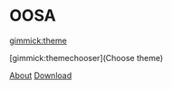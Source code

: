 <!--
  -- Name of your wiki
  -- Do NOT remove the leading `#` character.
  -->

# OOSA


<!--
  -- Default theme
  -- (Read: http://dynalon.github.io/mdwiki/#!customizing.md#Theme_chooser)
  -->

[gimmick:theme](flatly)

[gimmick:themechooser](Choose theme)

<!--
  -- Navigation
  -- (Read: http://dynalon.github.io/mdwiki/#!quickstart.md#Adding_a_navigation)
  -->

[About](pages/about.md)
[Download](pages/download.md)

<!-- A more complex navigation example: ----------------------------------------

[Menu Item 1]()

  * # SubMenu Heading 1
  * [SubMenu Item 1](pages/subitem1.md)
  * [SubMenu Item 2](pages/subitem2.md)
  - - - -
  * # SubMenu Heading 2
  * [SubMenu Item 3](pages/subitem3.md)
  - - - -
  * # SubMenu Heading 3
  * [SubMenu Item 3](pages/subitem3.md)

[Menu Item 2](pages/item2.md)

[Menu Item 3](pages/item3.md)

---------------------------------------------------------------------------- -->

<!--
  -- Change the Language
  -- Could be useful when there's more than one language wiki.
  -->

<!--
[Change the Language]()

  * [English (United States)](/en_US/)
  * [English (United Kingdom)](/en_GB/)
  * [Italian](/it/)
-->

<!--
  -- Let the user choose a theme
  -- (Read: http://dynalon.github.io/mdwiki/#!quickstart.md#Adding_a_navigation)
  -->

<!--
[gimmick:themechooser](Choose theme)
-->
